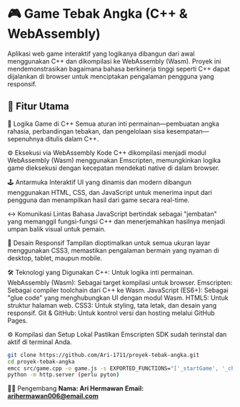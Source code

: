 # 🎮 Game Tebak Angka (C++ & WebAssembly)

Aplikasi web game interaktif yang logikanya dibangun dari awal menggunakan C++ dan dikompilasi ke WebAssembly (Wasm). Proyek ini mendemonstrasikan bagaimana bahasa berkinerja tinggi seperti C++ dapat dijalankan di browser untuk menciptakan pengalaman pengguna yang responsif.

## 🚀 Fitur Utama

🧠 Logika Game di C++ Semua aturan inti permainan—pembuatan angka rahasia, perbandingan tebakan, dan pengelolaan sisa kesempatan—sepenuhnya ditulis dalam C++.

⚙️ Eksekusi via WebAssembly Kode C++ dikompilasi menjadi modul WebAssembly (Wasm) menggunakan Emscripten, memungkinkan logika game dieksekusi dengan kecepatan mendekati native di dalam browser.

🕹️ Antarmuka Interaktif UI yang dinamis dan modern dibangun menggunakan HTML, CSS, dan JavaScript untuk menerima input dari pengguna dan menampilkan hasil dari game secara real-time.

↔️ Komunikasi Lintas Bahasa JavaScript bertindak sebagai "jembatan" yang memanggil fungsi-fungsi C++ dan menerjemahkan hasilnya menjadi umpan balik visual untuk pemain.

📱 Desain Responsif Tampilan dioptimalkan untuk semua ukuran layar menggunakan CSS3, memastikan pengalaman bermain yang nyaman di desktop, tablet, maupun mobile.

🛠️ Teknologi yang Digunakan
C++: Untuk logika inti permainan.
WebAssembly (Wasm): Sebagai target kompilasi untuk browser.
Emscripten: Sebagai compiler toolchain dari C++ ke Wasm.
JavaScript (ES6+): Sebagai "glue code" yang menghubungkan UI dengan modul Wasm.
HTML5: Untuk struktur halaman web.
CSS3: Untuk styling, tata letak, dan desain yang responsif.
Git & GitHub: Untuk kontrol versi dan hosting melalui GitHub Pages.

⚙️ Kompilasi dan Setup Lokal
Pastikan Emscripten SDK sudah terinstal dan aktif di terminal Anda.
```bash
git clone https://github.com/Ari-1711/proyek-tebak-angka.git
cd proyek-tebak-angka
emcc src/game.cpp -o game.js -s EXPORTED_FUNCTIONS="['_startGame', '_checkGuess', '_getRemainingGuesses', '_getSecretNumber']" -s EXPORTED_RUNTIME_METHODS="['cwrap']"
python -m http.server (perlu pyton)
```

👨‍💻 Pengembang
**Nama: Ari Hermawan**
**Email: arihermawan006@email.com**
